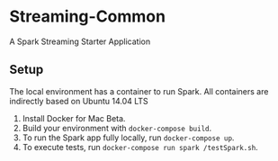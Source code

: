 # Streaming-Common
A Spark Streaming Starter Application
## Setup
The local environment has a container to run Spark. All containers are indirectly based on Ubuntu 14.04 LTS

1. Install Docker for Mac Beta.
1. Build your environment with `docker-compose build`.
1. To run the Spark app fully locally, run `docker-compose up`.
1. To execute tests, run `docker-compose run spark /testSpark.sh`.
